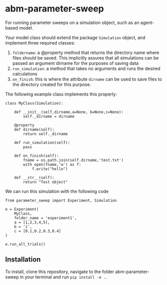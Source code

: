 # abm-parameter-sweep
 
For running parameter sweeps on a simulation object, such as an agent-based model.

Your model class should extend the package `Simulation` object, and implement three required classes:
1. `foldername`: a @property method that returns the directory name where files should be saved. This implicitly assures that all simulations can be passed an argument dirname for the purposes of saving data
2. `run_simulation`: a method that takes no arguments and runs the desired calculations
3. `on_finish`: this is where the attribute `dirname` can be used to save files to the directory created for this purpose.

The following example class implements this properly:

```
class MyClass(Simulation):

    def __init__(self,dirname,a=None, b=None,c=None):
        self._dirname = dirname

    @property
    def dirname(self):
        return self._dirname

    def run_simulation(self):
        pass

    def on_finish(self):
        fname = os.path.join(self.dirname,'test.txt')
        with open(fname,'w') as f:
            f.write("hello")

    def __str__(self):
        return "Test object"
```

We can run this simulation with the following code

```
from parameter_sweep import Experiment, Simulation

e = Experiment(
    MyClass,
    folder_name = 'experiment1',
    a = [1,2,3,4,5],
    b = 'i',
    c = [0.1,0.2,0.3,0.4]
)

e.run_all_trials()
```

## Installation

To install, clone this repository, navigate to the folder abm-parameter-sweep 
in your terminal and run `pip install -e .`.